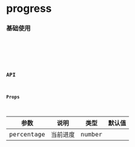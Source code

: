 # progress

### 基础使用

<code hideActions='["CSB","EXTERNAL"]' src="./basic.tsx" />

<br />

### API

#### Props

| 参数       | 说明     | 类型   | 默认值 |
| ---------- | -------- | ------ | ------ |
| percentage | 当前进度 | number |        |
